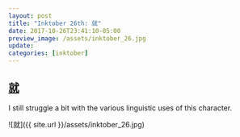 ```yaml
---
layout: post
title: "Inktober 26th: 就"
date: 2017-10-26T23:41:10-05:00
preview_image: /assets/inktober_26.jpg
update: 
categories: [inktober]
---
```


## [就](http://www.learnchineseez.com/read-write/traditional/view.php?code=5c31&last=1)

I still struggle a bit with the various linguistic uses of this character.

![就]({{ site.url }}/assets/inktober_26.jpg)
